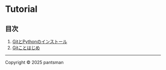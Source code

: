 # Tutorial

## 目次
1. [GitとPythonのインストール](docs/install.md)
2. [Gitことはじめ](docs/start_git.md)

---
Copyright © 2025 pantsman